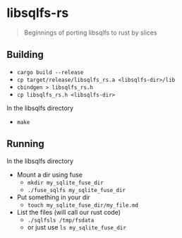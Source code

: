 # libsqlfs-rs

> Beginnings of porting libsqlfs to rust by slices

## Building

- `cargo build --release`
- `cp target/release/libsqlfs_rs.a <libsqlfs-dir>/lib`
- `cbindgen > libsqlfs_rs.h`
- `cp libsqlfs_rs.h <libsqlfs-dir>`

In the libsqlfs directory
- `make`

## Running
In the libsqlfs directory

- Mount a dir using fuse
  - `mkdir my_sqlite_fuse_dir`
  - `./fuse_sqlfs my_sqlite_fuse_dir`
- Put something in your dir
  - `touch my_sqlite_fuse_dir/my_file.md`
- List the files (will call our rust code)
  - `./sqlfsls /tmp/fsdata`
  - or just use `ls my_sqlite_fuse_dir`
